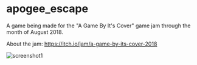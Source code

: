 # apogee_escape
A game being made for the "A Game By It's Cover" game jam through the month of August 2018.

About the jam: https://itch.io/jam/a-game-by-its-cover-2018

![screenshot1](https://user-images.githubusercontent.com/41523573/43692105-c996600e-9967-11e8-921f-3742fada003d.png)
